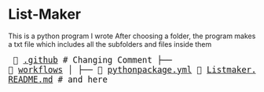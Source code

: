 

# List-Maker
This is a python program I wrote
After choosing a folder, the program makes a txt file which includes all the subfolders and files inside them

<big><pre>
📄 [.github](./.github)      # Changing Comment
├── 📄 [workflows](./.github/workflows)
│   ├── 📜 [pythonpackage.yml](./.github/workflows/pythonpackage.yml)
📄 [Listmaker.py](./Listmaker.py) # Lets set something new here
📄 [README.md](./README.md)    # and here
</pre></big>
